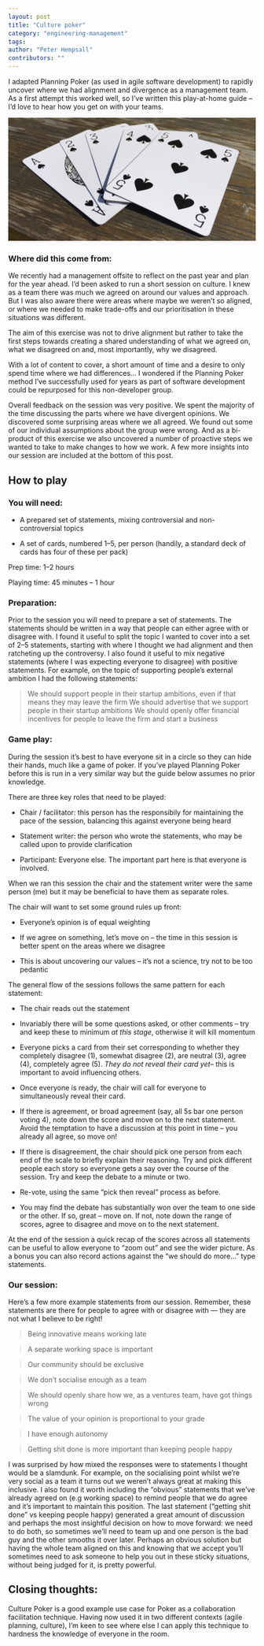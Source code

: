 ```yaml
---
layout: post
title: "Culture poker"
category: "engineering-management"
tags:  
author: "Peter Hempsall"
contributors: ""
---
```


I adapted Planning Poker (as used in agile software development) to rapidly uncover where we had alignment and divergence as a management team. As a first attempt this worked well, so I’ve written this play-at-home guide – I’d love to hear how you get on with your teams.

![hand of cards](/images/pokercards.jpeg)

### Where did this come from:

We recently had a management offsite to reflect on the past year and plan for the year ahead. I’d been asked to run a short session on culture. I knew as a team there was much we agreed on around our values and approach. But I was also aware there were areas where maybe we weren’t so aligned, or where we needed to make trade-offs and our prioritisation in these situations was different.

The aim of this exercise was not to drive alignment but rather to take the first steps towards creating a shared understanding of what we agreed on, what we disagreed on and, most importantly, why we disagreed.

With a lot of content to cover, a short amount of time and a desire to only spend time where we had differences… I wondered if the Planning Poker method I’ve successfully used for years as part of software development could be repurposed for this non-developer group.

Overall feedback on the session was very positive. We spent the majority of the time discussing the parts where we have divergent opinions. We discovered some surprising areas where we all agreed. We found out some of our individual assumptions about the group were wrong. And as a bi-product of this exercise we also uncovered a number of proactive steps we wanted to take to make changes to how we work. A few more insights into our session are included at the bottom of this post.

## How to play

### You will need:

* A prepared set of statements, mixing controversial and non-controversial topics

* A set of cards, numbered 1–5, per person (handily, a standard deck of cards has four of these per pack)

Prep time: 1–2 hours

Playing time: 45 minutes – 1 hour

### Preparation:

Prior to the session you will need to prepare a set of statements. The statements should be written in a way that people can either agree with or disagree with. I found it useful to split the topic I wanted to cover into a set of 2–5 statements, starting with where I thought we had alignment and then ratcheting up the controversy. I also found it useful to mix negative statements (where I was expecting everyone to disagree) with positive statements. For example, on the topic of supporting people’s external ambition I had the following statements:
> We should support people in their startup ambitions, even if that means they may leave the firm
> We should advertise that we support people in their startup ambitions
> We should openly offer financial incentives for people to leave the firm and start a business

### Game play:

During the session it’s best to have everyone sit in a circle so they can hide their hands, much like a game of poker. If you’ve played Planning Poker before this is run in a very similar way but the guide below assumes no prior knowledge.

There are three key roles that need to be played:

* Chair / facilitator: this person has the responsibily for maintaining the pace of the session, balancing this against everyone being heard

* Statement writer: the person who wrote the statements, who may be called upon to provide clarification

* Participant: Everyone else. The important part here is that everyone is involved.

When we ran this session the chair and the statement writer were the same person (me) but it may be beneficial to have them as separate roles.

The chair will want to set some ground rules up front:

* Everyone’s opinion is of equal weighting

* If we agree on something, let’s move on – the time in this session is better spent on the areas where we disagree

* This is about uncovering our values – it’s not a science, try not to be too pedantic

The general flow of the sessions follows the same pattern for each statement:

* The chair reads out the statement

* Invariably there will be some questions asked, or other comments – try and keep these to minimum *at this stage*, otherwise it will kill momentum

* Everyone picks a card from their set corresponding to whether they completely disagree (1), somewhat disagree (2), are neutral (3), agree (4), completely agree (5). *They do not reveal their card yet*– this is important to avoid influencing others.

* Once everyone is ready, the chair will call for everyone to simultaneously reveal their card.

* If there is agreement, or broad agreement (say, all 5s bar one person voting 4), note down the score and move on to the next statement. Avoid the temptation to have a discussion at this point in time – you already all agree, so move on!

* If there is disagreement, the chair should pick one person from each end of the scale to briefly explain their reasoning. Try and pick different people each story so everyone gets a say over the course of the session. Try and keep the debate to a minute or two.

* Re-vote, using the same “pick then reveal” process as before.

* You may find the debate has substantially won over the team to one side or the other. If so, great – move on. If not, note down the range of scores, agree to disagree and move on to the next statement.

At the end of the session a quick recap of the scores across all statements can be useful to allow everyone to “zoom out” and see the wider picture. As a bonus you can also record actions against the “we should do more…” type statements.

### Our session:

Here’s a few more example statements from our session. Remember, these statements are there for people to agree with or disagree with — they are not what I believe to be right!
> Being innovative means working late

> A separate working space is important

> Our community should be exclusive

> We don’t socialise enough as a team

> We should openly share how we, as a ventures team, have got things wrong

> The value of your opinion is proportional to your grade

> I have enough autonomy

> Getting shit done is more important than keeping people happy


I was surprised by how mixed the responses were to statements I thought would be a slamdunk. For example, on the socialising point whilst we’re very social as a team it turns out we weren’t always great at making this inclusive. I also found it worth including the “obvious” statements that we’ve already agreed on (e.g working space) to remind people that we do agree and it’s important to maintain this position. The last statement (“getting shit done” vs keeping people happy) generated a great amount of discussion and perhaps the most insightful decision on how to move forward: we need to do both, so sometimes we’ll need to team up and one person is the bad guy and the other smooths it over later. Perhaps an obvious solution but having the whole team aligned on this and knowing that we accept you’ll sometimes need to ask someone to help you out in these sticky situations, without being judged for it, is pretty powerful.

## Closing thoughts:

Culture Poker is a good example use case for Poker as a collaboration facilitation technique. Having now used it in two different contexts (agile planning, culture), I’m keen to see where else I can apply this technique to hardness the knowledge of everyone in the room.
